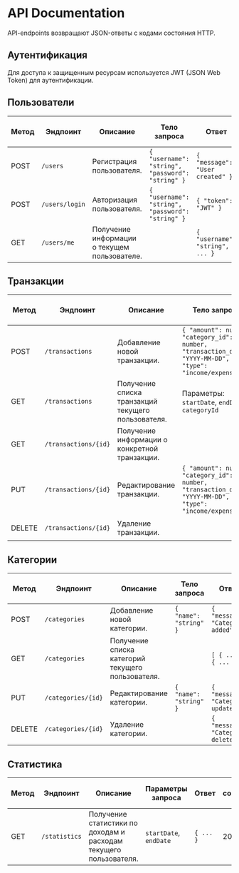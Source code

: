 # API Documentation
API-endpoints возвращают JSON-ответы с кодами состояния HTTP. 

## Аутентификация
Для доступа к защищенным ресурсам используется JWT (JSON Web Token) для аутентификации.

## Пользователи

| Метод         | Эндпоинт          | Описание                                      | Тело запроса                      | Ответ                      | Код состояния HTTP |
|---------------|-------------------|-----------------------------------------------|-----------------------------------|----------------------------|--------------------|
| POST          | `/users`          | Регистрация пользователя.                     | `{ "username": "string", "password": "string" }` | `{ "message": "User created" }` | 201 Created         |
| POST          | `/users/login`    | Авторизация пользователя.                     | `{ "username": "string", "password": "string" }` | `{ "token": "JWT" }`      | 200 OK              |
| GET           | `/users/me`       | Получение информации о текущем пользователе. |                                   | `{ "username": "string", ... }` | 200 OK              |

## Транзакции

| Метод         | Эндпоинт               | Описание                                      | Тело запроса                                                                                       | Ответ                      | Код состояния HTTP |
|---------------|------------------------|-----------------------------------------------|----------------------------------------------------------------------------------------------------|----------------------------|--------------------|
| POST          | `/transactions`        | Добавление новой транзакции.                  | `{ "amount": number, "category_id": number, "transaction_date": "YYYY-MM-DD", "type": "income/expense" }` | `{ "message": "Transaction added" }`  | 201 Created         |
| GET           | `/transactions`        | Получение списка транзакций текущего пользователя.  | Параметры: `startDate`, `endDate`, `categoryId`                                                  | `[ { ... }, { ... } ]`    | 200 OK              |
| GET           | `/transactions/{id}`   | Получение информации о конкретной транзакции.       |                                                                                                    | `{ ... }`                  | 200 OK              |
| PUT           | `/transactions/{id}`   | Редактирование транзакции.                      | `{ "amount": number, "category_id": number, "transaction_date": "YYYY-MM-DD", "type": "income/expense" }`  | `{ "message": "Transaction updated" }`  | 200 OK              |
| DELETE        | `/transactions/{id}`   | Удаление транзакции.                           |                                                                                                    | `{ "message": "Transaction deleted" }`  | 204 No Content      |

## Категории

| Метод         | Эндпоинт               | Описание                                      | Тело запроса                      | Ответ                      | Код состояния HTTP |
|---------------|------------------------|-----------------------------------------------|-----------------------------------|----------------------------|--------------------|
| POST          | `/categories`          | Добавление новой категории.                   | `{ "name": "string" }`           | `{ "message": "Category added" }`  | 201 Created         |
| GET           | `/categories`          | Получение списка категорий текущего пользователя.   |                                   | `[ { ... }, { ... } ]`    | 200 OK              |
| PUT           | `/categories/{id}`     | Редактирование категории.                     | `{ "name": "string" }`           | `{ "message": "Category updated" }`  | 200 OK              |
| DELETE        | `/categories/{id}`     | Удаление категории.                           |                                   | `{ "message": "Category deleted" }`  | 204 No Content      |

## Статистика

| Метод         | Эндпоинт               | Описание                                      | Параметры запроса                | Ответ                      | Код состояния HTTP |
|---------------|------------------------|-----------------------------------------------|-----------------------------------|----------------------------|--------------------|
| GET           | `/statistics`          | Получение статистики по доходам и расходам текущего пользователя.   | `startDate`, `endDate`            | `{ ... }`                  | 200 OK              |



<!-- Комментарий 
API-endpoints возвращают JSON-ответы с кодами состояния HTTP. 
JWT для аутентификации

Пользователи:
    POST /users: Регистрация пользователя. Требует username и password.
    POST /users/login: Авторизация пользователя. Требует username и password. Возвращает JWT-токен.
    GET /users/me: (Авторизованный) Получение информации о текущем пользователе.

Транзакции:
    POST /transactions: Добавление новой транзакции. Требует amount, category_id, transaction_date (необязательно, по умолчанию текущая дата), type (income или expense).
    GET /transactions: Получение списка транзакций текущего пользователя. Поддерживает параметры фильтрации: startDate, endDate, categoryId.
    GET /transactions/{id}: Получение информации о конкретной транзакции (текущего пользователя).
    PUT /transactions/{id}: Редактирование транзакции (текущего пользователя).
    DELETE /transactions/{id}: Удаление транзакции (текущего пользователя).

Категории:
    POST /categories: Добавление новой категории. Требует name.
    GET /categories: Получение списка категорий текущего пользователя.
    PUT /categories/{id}: Редактирование категории (текущего пользователя).
    DELETE /categories/{id}: Удаление категории (текущего пользователя).

Статистика:
    GET /statistics: Получение статистики по доходам и расходам текущего пользователя. Поддерживает параметры startDate и endDate. Возвращает агрегированную информацию (суммы, распределения по категориям).
-->
